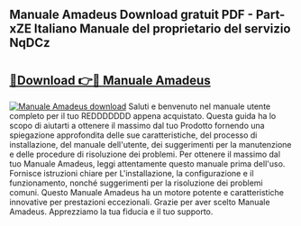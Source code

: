 ## Manuale Amadeus Download gratuit PDF - Part-xZE Italiano Manuale del proprietario del servizio NqDCz

# <h2><a href="http://dfa9tk.blite.top/?on=Manuale+Amadeus">🔗Download 👉🔴 Manuale Amadeus</a></h2>

[![Manuale Amadeus download](https://i.imgur.com/lujVjoI.png)](http://dfa9tk.blite.top/?on=Manuale+Amadeus)
Saluti e benvenuto nel manuale utente completo per il tuo REDDDDDDD appena acquistato. Questa guida ha lo scopo di aiutarti a ottenere il massimo dal tuo Prodotto fornendo una spiegazione approfondita delle sue caratteristiche, del processo di installazione, del manuale dell'utente, dei suggerimenti per la manutenzione e delle procedure di risoluzione dei problemi. Per ottenere il massimo dal tuo Manuale Amadeus, leggi attentamente questo manuale prima dell'uso. Fornisce istruzioni chiare per L'installazione, la configurazione e il funzionamento, nonché suggerimenti per la risoluzione dei problemi comuni. Questo Manuale Amadeus ha un motore potente e caratteristiche innovative per prestazioni eccezionali. Grazie per aver scelto Manuale Amadeus. Apprezziamo la tua fiducia e il tuo supporto.
